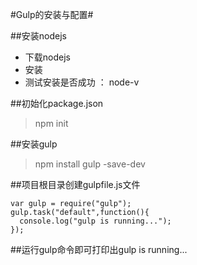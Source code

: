 #Gulp的安装与配置#

##安装nodejs

* 下载nodejs
* 安装
* 测试安装是否成功 ： node-v

##初始化package.json
> npm init

##安装gulp
> npm install gulp -save-dev

##项目根目录创建gulpfile.js文件
```
var gulp = require("gulp");
gulp.task("default",function(){
  console.log("gulp is running...");
});
```

##运行gulp命令即可打印出gulp is running...

